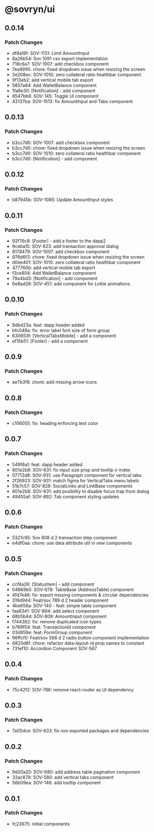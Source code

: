 # @sovryn/ui

## 0.0.14

### Patch Changes

- df8a16f: SOV-1131: Limit AmountInput
- 8a26b54: Sov 1091 csv export implementation
- 718c6a7: SOV-1007: add checkbox component
- 7ea9995: chore: fixed dropdown issue when resizing the screen
- 2e208ec: SOV-1010: zero collateral ratio healthbar component
- 9f13eb2: add vertical mobile tab export
- 5857a84: Add WalletBalance component
- 1fa8e30: [Notification] - add component
- 8547bb8: SOV-145: Toggle UI component
- 43137ba: SOV-1013: fix AmountInput and Tabs component

## 0.0.13

### Patch Changes

- b3cc7d0: SOV-1007: add checkbox component
- b3cc7d0: chore: fixed dropdown issue when resizing the screen
- b3cc7d0: SOV-1010: zero collateral ratio healthbar component
- b3cc7d0: [Notification] - add component

## 0.0.12

### Patch Changes

- b87945b: SOV-1085: Update AmountInput styles

## 0.0.11

### Patch Changes

- 92f76c8: [Footer] - add a footer to the dapp2
- 9ceba15: SOV-823: add transaction approval dialog
- 8178479: SOV-1007: add checkbox component
- 976d6f3: chore: fixed dropdown issue when resizing the screen
- d0ee401: SOV-1010: zero collateral ratio healthbar component
- 477760b: add vertical mobile tab export
- f3ce804: Add WalletBalance component
- 79a4bd3: [Notification] - add component
- 6e8ad26: SOV-451: add component for Lottie animations

## 0.0.10

### Patch Changes

- 9dbd23a: feat: dapp header added
- bfc048a: fix: error label font size of form group
- 630653f: [VerticalTabsMobile] - add a component
- ef15b51: [Footer] - add a component

## 0.0.9

### Patch Changes

- ae7b3f8: chore: add missing arrow icons

## 0.0.8

### Patch Changes

- c106055: fix: heading enforcing text color

## 0.0.7

### Patch Changes

- 548f6a1: feat: dapp header added
- 801e2b8: SOV-631: fix input size prop and tooltip z-index
- 07712d9: SOV-931: use Paragraph component for vertical tabs
- 2f26923: SOV-931: match figma for VerticalTabs menu labels
- 51b7c57: SOV-828: SocialLinks and LinkBase components
- 801e2b8: SOV-631: add posibility to disable focus trap from dialog
- 49455af: SOV-892: Tab component styling updates

## 0.0.6

### Patch Changes

- 5321c95: Sov 808 d 2 transaction step component
- e4df0aa: chore: use data attribute util in new components

## 0.0.5

### Patch Changes

- ccf4a26: [StatusItem] - add component
- 04869b5: SOV-678: TableBase (AddressTable) component
- 4fd7e46: fix: export missing components & circular dependencies
- 319d944: Feat/sov 789 d 2 header component
- 4be658a: SOV-140 - feat: simple table component
- faa8341: SOV-894: add select component
- 68b5b4d: SOV-809: AmountInput component
- f744382: fix: remove duplicated icon types
- b789f54: feat: TransactionId component
- 03d959e: feat: FormGroup component
- 96ffcf0: Feat/sov 568 d 2 radio button component implementation
- 6820d8f: chore: refactor data-layout-id prop names to constant
- 731ef10: Accordion Component SOV-567

## 0.0.4

### Patch Changes

- 75c42f2: SOV-786: remove react-router as UI dependency

## 0.0.3

### Patch Changes

- 7a05dce: SOV-633: fix non exported packages and dependencies

## 0.0.2

### Patch Changes

- 9d20a20: SOV-680: add address table pagination component
- 32ac879: SOV-580: add vertical tabs component
- 56b09ea: SOV-146: add tooltip component

## 0.0.1

### Patch Changes

- fc23675: initial components

